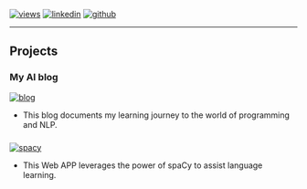 [![views](https://hits.seeyoufarm.com/api/count/incr/badge.svg?url=https%3A%2F%2Fgithub.com%2Fhoward-haowen%2Fhoward-haowen.github.io&count_bg=%2367E805&title_bg=%23555555&icon=grav.svg&icon_color=%2367E805&title=Visitors&edge_flat=false)](https://hits.seeyoufarm.com) [![linkedin](https://img.shields.io/badge/View-My_LinkedIn-0A66C2?style=flat&logo=linkedin&logoColor=white)](https://www.linkedin.com/in/haowen-jiang-phd-16242074/) [![github](https://img.shields.io/badge/View_My_GitHub-181717?style=flat-square&logo=github&logoColor=white)](https://github.com/howard-haowen)  

---
## Projects

### My AI blog       
[![blog](https://img.shields.io/badge/Visit-My_blog-FF5722?style=flat&logo=blogger&logoColor=white)](https://howard-haowen.github.io/blog.ai/)

- This blog documents my learning journey to the world of programming and NLP.

###
[![spacy](https://img.shields.io/badge/Try-My_APP-FF4B4B?style=flat&logo=streamlit&logoColor=white)](https://share.streamlit.io/howard-haowen/spacy-streamlit/app.py)

- This Web APP leverages the power of spaCy to assist language learning.


<!-- Remove above link if you don't want to attibute 
<p style="font-size:11px">Page template forked from <a href="https://github.com/evanca/quick-portfolio">evanca</a></p>
-->
